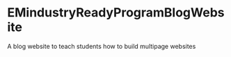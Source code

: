 # EMindustryReadyProgramBlogWebsite
A blog website to teach students how to build multipage websites
